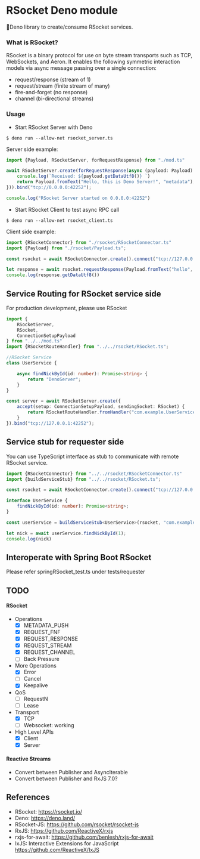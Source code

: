RSocket Deno module
===================

🦕Deno library to create/consume RSocket services.

### What is RSocket?

RSocket is a binary protocol for use on byte stream transports such as TCP, WebSockets, and Aeron.
It enables the following symmetric interaction models via async message passing over a single connection:

* request/response (stream of 1)
* request/stream (finite stream of many)
* fire-and-forget (no response)
* channel (bi-directional streams)

### Usage

* Start RSocket Server with Deno

```
$ deno run --allow-net rsocket_server.ts
```

Server side example:

```typescript
import {Payload, RSocketServer, forRequestResponse} from "./mod.ts"

await RSocketServer.create(forRequestResponse(async (payload: Payload): Promise<Payload> => {
    console.log(`Received: ${payload.getDataUtf8()} `)
    return Payload.fromText("Hello, this is Deno Server!", "metadata");
})).bind("tcp://0.0.0.0:42252");

console.log("RSocket Server started on 0.0.0.0:42252")

```

* Start RSocket Client to test async RPC call

```
$ deno run --allow-net rsocket_client.ts
```

Client side example:

```typescript
import {RSocketConnector} from "./rsocket/RSocketConnector.ts"
import {Payload} from "./rsocket/Payload.ts";

const rsocket = await RSocketConnector.create().connect("tcp://127.0.0.1:42252");

let response = await rsocket.requestResponse(Payload.fromText("hello", "metadata"));
console.log(response.getDataUtf8())
```

## Service Routing for RSocket service side

For production development, please use RSocket

```typescript
import {
    RSocketServer,
    RSocket,
    ConnectionSetupPayload
} from "../../mod.ts"
import {RSocketRouteHandler} from "../../rsocket/RSocket.ts";

//RSocket Service
class UserService {

    async findNickById(id: number): Promise<string> {
        return "DenoServer";
    }
}

const server = await RSocketServer.create({
    accept(setup: ConnectionSetupPayload, sendingSocket: RSocket) {
        return RSocketRouteHandler.fromHandler("com.example.UserService", new UserService());
    }
}).bind("tcp://127.0.0.1:42252");
```

## Service stub for requester side

You can use TypeScript interface as stub to communicate with remote RSocket service.

```typescript
import {RSocketConnector} from "../../rsocket/RSocketConnector.ts"
import {buildServiceStub} from "../../rsocket/RSocket.ts";

const rsocket = await RSocketConnector.create().connect("tcp://127.0.0.1:42252");

interface UserService {
    findNickById(id: number): Promise<string>;
}

const userService = buildServiceStub<UserService>(rsocket, "com.example.UserService")

let nick = await userService.findNickById(1);
console.log(nick)

```

## Interoperate with Spring Boot RSocket

Please refer springRSocket_test.ts under tests/requester

## TODO

#### RSocket

- Operations
  - [x] METADATA_PUSH
  - [x] REQUEST_FNF
  - [x] REQUEST_RESPONSE
  - [x] REQUEST_STREAM
  - [x] REQUEST_CHANNEL
  - [ ] Back Pressure
- More Operations
  - [x] Error
  - [ ] Cancel
  - [x] Keepalive
- QoS
  - [ ] RequestN
  - [ ] Lease
- Transport
  - [x] TCP
  - [ ] Websocket: working
- High Level APIs
  - [x] Client
  - [x] Server

#### Reactive Streams

* Convert between Publisher and AsyncIterable
* Convert between Publisher and RxJS 7.0?

## References

* RSocket: https://rsocket.io/
* Deno: https://deno.land/
* RSocket-JS: https://github.com/rsocket/rsocket-js
* RxJS: https://github.com/ReactiveX/rxjs
* rxjs-for-await: https://github.com/benlesh/rxjs-for-await
* IxJS: Interactive Extensions for JavaScript https://github.com/ReactiveX/IxJS
